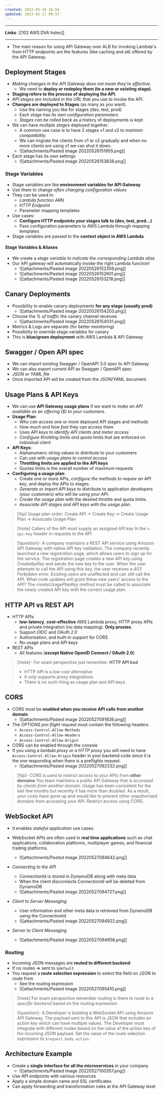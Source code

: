 ```yaml
---
created: 2022-05-16 16:54
updated: 2023-02-17 09:57
---
```

---
**Links**: [[102 AWS DVA Index]]

---
- The main reason for using API Gateway over ALB for invoking Lambda's from HTTP endpoints are the features (like caching and all) offered by the API Gateway.

## Deployment Stages
- *Making changes in the API Gateway does not mean they're effective*. 
	- We need to **deploy or redeploy them (to a new or existing stage)**.
- **Staging refers to the process of deploying the API**.
- *API stages are included in the URL* that you use to invoke the API.
- **Changes are deployed to Stages** (as many as you want). 
	- Use the naming you like for stages (dev, test, prod)
	- Each *stage has its own configuration parameters*
	- *Stages can be rolled back* as a history of deployments is kept
- We can have *multiple stages* deployed together. 
	- A common use case is to have 2 stages v1 and v2 to *maintain compatibility*. 
	- We can migrate the clients from v1 to v2 gradually and when no more clients are using v1 we can shut it down.
	- ![[attachments/Pasted image 20220526151955.png]]
- Each stage has its own settings
	- ![[attachments/Pasted image 20220526153838.png]]

### Stage Variables
- Stage variables are like **environment variables for API Gateway**
- Use them to change *often changing configuration values*
- They can be used in:
	- *Lambda function ARN*
	- *HTTP Endpoint*
	- Parameter mapping templates
- Use cases:
	- **Configure HTTP endpoints your stages talk to (dev, test, prod...)**
	- Pass configuration parameters to AWS Lambda through mapping templates
- Stage variables are passed to the **context object in AWS Lambda**

#### Stage Variables & Aliases
- We create a *stage variable to indicate the corresponding Lambda alias*
- Our API gateway will automatically invoke the right Lambda function!
	- ![[attachments/Pasted image 20220526152359.png]]
	- ![[attachments/Pasted image 20220526152601.png]]
	- ![[attachments/Pasted image 20220526153218.png]]

## Canary Deployments
- Possibility to enable canary deployments **for any stage (usually prod)**
	- ![[attachments/Pasted image 20220526154203.png]]
- Choose the *% of traffic* the canary channel receives 
	- ![[attachments/Pasted image 20220526154031.png]]
- Metrics & Logs are separate (for better monitoring)
- Possibility to override stage variables for canary
- This is **blue/green deployment** with AWS Lambda & API Gateway

## Swagger / Open API spec
- We can *import existing* Swagger / OpenAPI 3.0 spec to API Gateway
- We can also *export current API* as Swagger / OpenAPI spec
- *JSON or YAML file*
- Once imported API will be created from the JSON/YAML document.

## Usage Plans & API Keys
- We can use **API Gateway usage plans** if we want to *make an API available as an offering ($) to your customers*.
- **Usage Plan**:
	- *Who can access* one or more deployed API stages and methods
	- *How much and how fast* they can access them
	- Uses *API keys to identify API clients and meter access*
	- *Configure throttling limits and quota* limits that are enforced on individual client
- **API Keys**:
	- Alphanumeric string values to distribute to your customers
	- Can use with *usage plans to control access*
	- **Throttling limits are applied to the API keys**
	- Quotas limits is the overall number of maximum requests
- **Configuring a usage plan**: 
	- Create one or more APIs, *configure the methods to require an API key*, and deploy the APIs to stages.
	- *Generate or import API keys* to distribute to application developers (your customers) who will be using your API.
	- *Create the usage plan* with the desired throttle and quota limits.
	- *Associate API stages and API keys with the usage plan*.

> [!tip] Usage plan order: Create API -> Create Key -> Create Usage Plan -> Associate Usage Plan

> [!note] Callers of the API must supply an assigned API key In the `x-api-key` header in requests to the API

> [!question]- A company maintains a REST API service using Amazon API Gateway with native API key validation. The company recently launched a new registration page, which allows users to sign up for the service. The registration page creates a new API key using *CreateApiKey* and sends the new key to the user. When the user attempts to call the API using this key, the user receives a *403 Forbidden error*. Existing users are unaffected and can still call the API. What code updates will grant these new users’ access to the API?
> The *createUsagePlanKey* method must be called to associate the newly created API key with the correct usage plan.

## HTTP API vs REST API
- HTTP APIs
	- **low-latency**, **cost-effective** AWS Lambda proxy, HTTP proxy APIs and private integration (no data mapping). **Only proxies**.
	- Support *OIDC* and *OAuth 2.0*
	- Authorisation, and built-in support for CORS 
	- No usage plans and API keys
- REST APIs
	- All features (**except Native OpenID Connect / OAuth 2.0**)

> [!note]- For exam perspective just remember: **HTTP API bad**
> - HTTP API is a *low cost alternative* 
> - It *only supports proxy integrations* 
> - There is no such thing as usage plan and API keys.

## CORS
- CORS must be **enabled when you receive API calls from another domain**.
	- ![[attachments/Pasted image 20220527091836.png]]
- The *OPTIONS pre-flight* request must contain the following headers:
	- `Access-Control-Allow-Methods`
	- `Access-Control-Allow-Headers`
	- `Access-Control-Allow-Origin`
- CORS can be enabled through the console
- If you using a *lambda proxy or a HTTP proxy* you will need to have `Access-Control-Allow-Origin` header in your backend code since it is the one responding when there is a preflights request.
	- ![[attachments/Pasted image 20220527092332.png]]

> [!tip]- CORS is used to *restrict access* to your APIs from **other domains**
> You team maintains a public API Gateway that is *accessed by clients from another domain*. Usage has been consistent for the last few months but recently it has more than doubled. As a result, your costs have gone up and would like to prevent other unauthorised domains from accessing your API. 
> Restrict access using CORS.

## WebSocket API
- It enables *stateful application* use cases.
- WebSocket APIs are often used in **real time applications** such as chat applications, collaboration platforms, multiplayer games, and financial trading platforms.
	- ![[attachments/Pasted image 20220527094642.png]]

- *Connecting to the API*
	- ConnectionId is stored in DynamoDB along with meta data 
	- When the client disconnects ConnectionId will be deleted from DynamoDB
	- ![[attachments/Pasted image 20220527094727.png]]
- *Client to Server Messaging*
	- User information and other meta data is retrieved from DynamoDB using the ConnectionId
	- ![[attachments/Pasted image 20220527094922.png]]
- *Server to Client Messaging*
	- ![[attachments/Pasted image 20220527094958.png]]

### Routing 
- Incoming JSON messages are **routed to different backend**
- If no routes => sent to `$default`
- You request a **route selection expression** to select the field on JSON to route from
	- See the routing expression
	- ![[attachments/Pasted image 20220527095410.png]]

> [!note] For exam perspective remember routing is there to *route to a specific backend* based on the routing expression

> [!question]- A Developer is building a WebSocket API using Amazon API Gateway. The payload sent to this API is JSON that includes an action key which can have multiple values. The Developer must integrate with different routes based on the value of the action key of the incoming JSON payload.
> Set the value of the route selection expression to `$request.body.action`.

## Architecture Example
- Create a **single interface for all the microservices** in your company
	- ![[attachments/Pasted image 20220527100357.png]]
- Use API endpoints with various resources
- Apply a simple domain name and SSL certificates
- Can apply forwarding and transformation rules at the API Gateway level